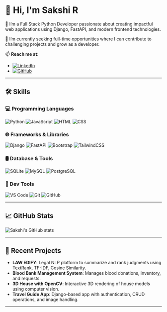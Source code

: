 # 👋 Hi, I'm Sakshi R

🌱 I’m a Full Stack Python Developer passionate about creating impactful web applications using Django, FastAPI, and modern frontend technologies.

💼 I’m currently seeking full-time opportunities where I can contribute to challenging projects and grow as a developer.

📫 **Reach me at**:
- [![LinkedIn](https://img.shields.io/badge/LinkedIn-blue?logo=linkedin&style=flat-square)](https://www.linkedin.com/in/sakshi-r-906ab1235/)
- [![GitHub](https://img.shields.io/badge/GitHub-%2312100E.svg?style=flat-square&logo=github&logoColor=white)](https://github.com/seclusive-saku27)

---

## 🛠️ Skills

### 💻 Programming Languages
![Python](https://img.shields.io/badge/Python-3670A0?style=for-the-badge&logo=python&logoColor=ffdd54)
![JavaScript](https://img.shields.io/badge/JavaScript-F7DF1E?style=for-the-badge&logo=javascript&logoColor=black)
![HTML](https://img.shields.io/badge/HTML5-E34F26?style=for-the-badge&logo=html5&logoColor=white)
![CSS](https://img.shields.io/badge/CSS3-1572B6?style=for-the-badge&logo=css3&logoColor=white)

### 🌐 Frameworks & Libraries
![Django](https://img.shields.io/badge/Django-092E20?style=for-the-badge&logo=django&logoColor=white)
![FastAPI](https://img.shields.io/badge/FastAPI-005571?style=for-the-badge&logo=fastapi)
![Bootstrap](https://img.shields.io/badge/Bootstrap-563D7C?style=for-the-badge&logo=bootstrap&logoColor=white)
![TailwindCSS](https://img.shields.io/badge/TailwindCSS-06B6D4?style=for-the-badge&logo=tailwindcss&logoColor=white)

### 🛢️ Database & Tools
![SQLite](https://img.shields.io/badge/SQLite-07405E?style=for-the-badge&logo=sqlite&logoColor=white)
![MySQL](https://img.shields.io/badge/MySQL-005C84?style=for-the-badge&logo=mysql&logoColor=white)
![PostgreSQL](https://img.shields.io/badge/PostgreSQL-316192?style=for-the-badge&logo=postgresql&logoColor=white)

### 🔧 Dev Tools
![VS Code](https://img.shields.io/badge/VSCode-0078d7?style=for-the-badge&logo=visual-studio-code&logoColor=white)
![Git](https://img.shields.io/badge/Git-F05032?style=for-the-badge&logo=git&logoColor=white)
![GitHub](https://img.shields.io/badge/GitHub-181717?style=for-the-badge&logo=github)

---

## 📈 GitHub Stats

![Sakshi's GitHub stats](https://github-readme-stats.vercel.app/api?username=seclusive-saku27&show_icons=true&theme=github_dark)

---

## 📝 Recent Projects

- **LAW EDIFY**: Legal NLP platform to summarize and rank judgments using TextRank, TF-IDF, Cosine Similarity.
- **Blood Bank Management System**: Manages blood donations, inventory, and requests.
- **3D House with OpenCV**: Interactive 3D rendering of house models using computer vision.
- **Travel Guide App**: Django-based app with authentication, CRUD operations, and image handling.

---

